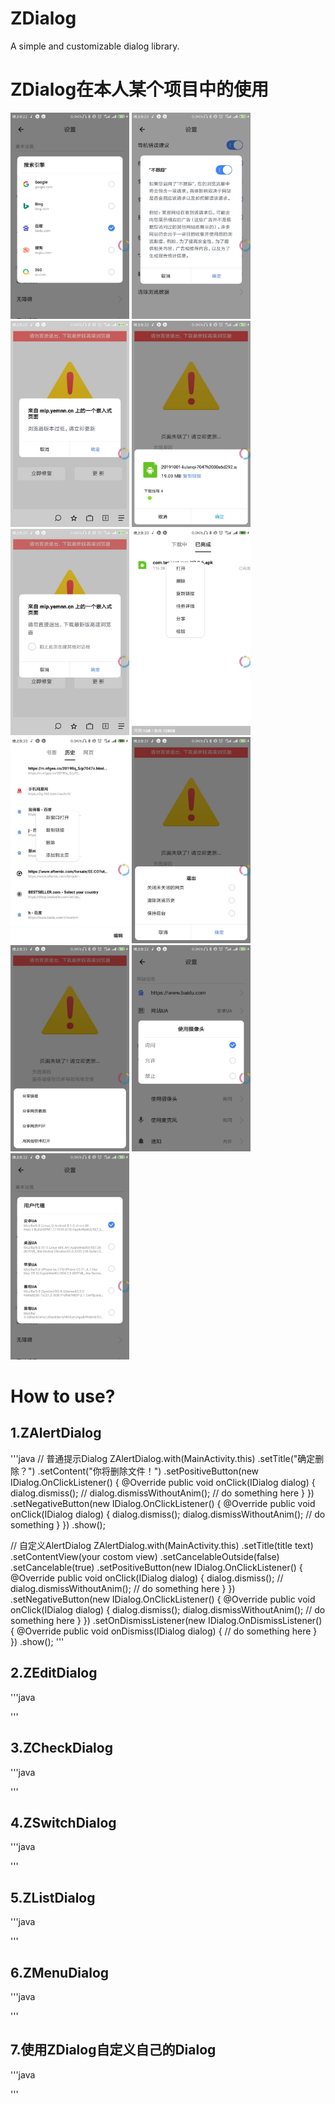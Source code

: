 # ZDialog
 A simple and customizable dialog library.

# ZDialog在本人某个项目中的使用
<div>
    <img src="https://github.com/Z-P-J/ZDialog/raw/master/screenshots/screenshots1.jpg" height="330" width="190">
    <img src="https://github.com/Z-P-J/ZDialog/raw/master/screenshots/screenshots2.jpg" height="330" width="190">
    <img src="https://github.com/Z-P-J/ZDialog/raw/master/screenshots/screenshots3.jpg" height="330" width="190">
    <img src="https://github.com/Z-P-J/ZDialog/raw/master/screenshots/screenshots4.jpg" height="330" width="190">
    <img src="https://github.com/Z-P-J/ZDialog/raw/master/screenshots/screenshots5.jpg" height="330" width="190">
    <img src="https://github.com/Z-P-J/ZDialog/raw/master/screenshots/screenshots6.jpg" height="330" width="190">
    <img src="https://github.com/Z-P-J/ZDialog/raw/master/screenshots/screenshots7.jpg" height="330" width="190">
    <img src="https://github.com/Z-P-J/ZDialog/raw/master/screenshots/screenshots8.jpg" height="330" width="190">
    <img src="https://github.com/Z-P-J/ZDialog/raw/master/screenshots/screenshots9.jpg" height="330" width="190">
    <img src="https://github.com/Z-P-J/ZDialog/raw/master/screenshots/screenshots10.jpg" height="330" width="190">
    <img src="https://github.com/Z-P-J/ZDialog/raw/master/screenshots/screenshots11.jpg" height="330" width="190">
</div>

# How to use?
## 1.ZAlertDialog
'''java
// 普通提示Dialog
ZAlertDialog.with(MainActivity.this)
                        .setTitle("确定删除？")
                        .setContent("你将删除文件！")
                        .setPositiveButton(new IDialog.OnClickListener() {
                            @Override
                            public void onClick(IDialog dialog) {
                                dialog.dismiss();
                                // dialog.dismissWithoutAnim();
                                // do something here
                            }
                        })
                        .setNegativeButton(new IDialog.OnClickListener() {
                            @Override
                            public void onClick(IDialog dialog) {
                                dialog.dismiss();
                                dialog.dismissWithoutAnim();
                                // do something
                            }
                        })
                        .show();


// 自定义AlertDialog
ZAlertDialog.with(MainActivity.this)
                        .setTitle(title text)
                        .setContentView(your costom view)
                        .setCancelableOutside(false)
                        .setCancelable(true)
                        .setPositiveButton(new IDialog.OnClickListener() {
                            @Override
                            public void onClick(IDialog dialog) {
                                dialog.dismiss();
                                // dialog.dismissWithoutAnim();
                                // do something here
                            }
                        })
                        .setNegativeButton(new IDialog.OnClickListener() {
                            @Override
                            public void onClick(IDialog dialog) {
                                dialog.dismiss();
                                dialog.dismissWithoutAnim();
                                // do something here
                            }
                        })
                        .setOnDismissListener(new IDialog.OnDismissListener() {
                            @Override
                            public void onDismiss(IDialog dialog) {
                                 // do something here
                            }
                        })
                        .show();
'''

## 2.ZEditDialog
'''java

'''

## 3.ZCheckDialog
'''java

'''

## 4.ZSwitchDialog
'''java

'''

## 5.ZListDialog
'''java

'''

## 6.ZMenuDialog
'''java

'''

## 7.使用ZDialog自定义自己的Dialog
'''java

'''